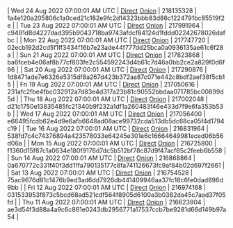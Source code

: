 | Wed 24 Aug 2022 07:00:01 AM UTC | [Direct](https://oshi.at/xtvT) [Onion](http://5ety7tpkim5me6eszuwcje7bmy25pbtrjtue7zkqqgziljwqy3rrikqd.onion/xtvT) | 218135328 | 1a4e120a205806c1a0ced21c182e9fc2d14323bbb83d86c1224791bc85519f2e | 
| Tue 23 Aug 2022 07:00:01 AM UTC | [Direct](https://oshi.at/KwHp) [Onion](http://5ety7tpkim5me6eszuwcje7bmy25pbtrjtue7zkqqgziljwqy3rrikqd.onion/KwHp) | 217991964 | c9491d8d4227dad395b9043718ba9743afdcf84124d1fddd02242678026dafbc | 
| Mon 22 Aug 2022 07:00:01 AM UTC | [Direct](https://oshi.at/nxVb) [Onion](http://5ety7tpkim5me6eszuwcje7bmy25pbtrjtue7zkqqgziljwqy3rrikqd.onion/nxVb) | 217747720 | 02ecb192d2cd5f1ff3434f16b7e23ade44f777dd25bca0a0936135ae61c6f28a | 
| Sun 21 Aug 2022 07:00:01 AM UTC | [Direct](https://oshi.at/DwGN) [Onion](http://5ety7tpkim5me6eszuwcje7bmy25pbtrjtue7zkqqgziljwqy3rrikqd.onion/DwGN) | 217823868 | ba6fceb4e06af8b77cf803fe2c554592243d4b61c7d46a0bb2ce2a829f0d6f96 | 
| Sat 20 Aug 2022 07:00:01 AM UTC | [Direct](https://oshi.at/Ziac) [Onion](http://5ety7tpkim5me6eszuwcje7bmy25pbtrjtue7zkqqgziljwqy3rrikqd.onion/Ziac) | 217290876 | 1d8471ade7e6326e5315df8a267d423b372aa87c071e442c8bdf2aef38f5cb15 | 
| Fri 19 Aug 2022 07:00:01 AM UTC | [Direct](https://oshi.at/UCeL) [Onion](http://5ety7tpkim5me6eszuwcje7bmy25pbtrjtue7zkqqgziljwqy3rrikqd.onion/UCeL) | 217050616 | 231afc2fbe4fbc032912a7d83e4d317a23b81c90552bbdaa071785bc00899d5d | 
| Thu 18 Aug 2022 07:00:01 AM UTC | [Direct]() [Onion]() | 217002048 | d21c1750e13835485fc21340b9f232a1df1a260483f46e433d7f9e6fa353b53b | 
| Wed 17 Aug 2022 07:00:01 AM UTC | [Direct](https://oshi.at/DDai) [Onion](http://5ety7tpkim5me6eszuwcje7bmy25pbtrjtue7zkqqgziljwqy3rrikqd.onion/DDai) | 217056400 | e66495fcdb62e4d9e6afb6648ad08ace99732cda513db5dc68ca05f4d1794c19 | 
| Tue 16 Aug 2022 07:00:01 AM UTC | [Direct](https://oshi.at/xoSv) [Onion](http://5ety7tpkim5me6eszuwcje7bmy25pbtrjtue7zkqqgziljwqy3rrikqd.onion/xoSv) | 216831964 | 538fd7c4c74376894a423578033e64245e301e6c16664649981eced06b56d06a | 
| Mon 15 Aug 2022 07:00:01 AM UTC | [Direct](https://oshi.at/riPL) [Onion](http://5ety7tpkim5me6eszuwcje7bmy25pbtrjtue7zkqqgziljwqy3rrikqd.onion/riPL) | 216725800 | f1360d15f87c1a0634e180f9176d7dc5b512bf78c87d9f47acf65c2feeb6b558 | 
| Sun 14 Aug 2022 07:00:01 AM UTC | [Direct](https://oshi.at/HAza) [Onion](http://5ety7tpkim5me6eszuwcje7bmy25pbtrjtue7zkqqgziljwqy3rrikqd.onion/HAza) | 216868864 | 0a670772c331f40f3dd11fa790135177c8fa741126673fc9af84b02d697f2661 | 
| Sat 13 Aug 2022 07:00:01 AM UTC | [Direct](https://oshi.at/NASM) [Onion](http://5ety7tpkim5me6eszuwcje7bmy25pbtrjtue7zkqqgziljwqy3rrikqd.onion/NASM) | 216754528 | 75ac9676d81c1476b9ed3ad6dd7926db441409946aa37fc18c6fe0dad896d9bb | 
| Fri 12 Aug 2022 07:00:01 AM UTC | [Direct](https://oshi.at/qTKE) [Onion](http://5ety7tpkim5me6eszuwcje7bmy25pbtrjtue7zkqqgziljwqy3rrikqd.onion/qTKE) | 216974168 | 031533953f873c5bcd68ad521cdf564f8905d6100a3b0382da45c7aad37f05fd | 
| Thu 11 Aug 2022 07:00:01 AM UTC | [Direct](https://oshi.at/DrHM) [Onion](http://5ety7tpkim5me6eszuwcje7bmy25pbtrjtue7zkqqgziljwqy3rrikqd.onion/DrHM) | 216623904 | ae3d54f3d88a4a9c6c861e0243db2956771a17537ccb7be9281d66d149b97a54 | 
